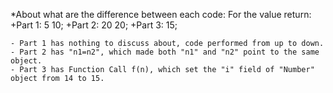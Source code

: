 *About what are the difference between each code:
    For the value return:
        +Part 1: 5 10;
        +Part 2: 20 20;
        +Part 3: 15;

    - Part 1 has nothing to discuss about, code performed from up to down.
    - Part 2 has "n1=n2", which made both "n1" and "n2" point to the same object.
    - Part 3 has Function Call f(n), which set the "i" field of "Number" object from 14 to 15.
